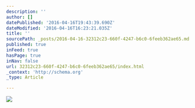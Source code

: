 ```yaml
---
description: ''
author: []
datePublished: '2016-04-16T19:43:39.690Z'
dateModified: '2016-04-16T16:23:21.035Z'
title: ''
sourcePath: _posts/2016-04-16-32312c23-660f-4247-b6c0-6feeb362ae65.md
published: true
inFeed: true
hasPage: true
inNav: false
url: 32312c23-660f-4247-b6c0-6feeb362ae65/index.html
_context: 'http://schema.org'
_type: Article

---
```

![](https://the-grid-user-content.s3-us-west-2.amazonaws.com/366d1819-52bc-48e0-8549-6a385c49932c.png)